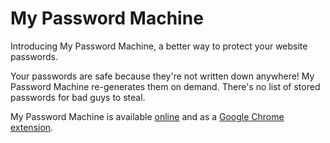 # My Password Machine

Introducing My Password Machine, a better way to protect your website passwords.

Your passwords are safe because they're not written down anywhere! My Password Machine re-generates them on demand. There's no list of stored passwords for bad guys to steal.

My Password Machine is available [online](http://mypasswordmachine.com/src/html/main-page.html) and as a [Google Chrome extension](https://chrome.google.com/webstore/detail/my-password-machine/kdfnhocnhphpogabnlajmgfkdmlehpaf).
